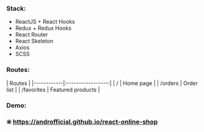 ### Stack:
* ReactJS + React Hooks
* Redux + Redux Hooks
* React Router 
* React Skeleton
* Axios
* SCSS

### Routes:
| Routes                         |
|------------|:-----------------:|
| /          | Home page         |
| /orders    | Order list        |
| /favorites | Featured products |

### Demo:
### :sparkle: https://androfficial.github.io/react-online-shop
